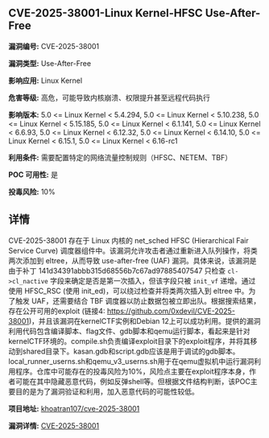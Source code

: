 ## CVE-2025-38001-Linux Kernel-HFSC Use-After-Free

**漏洞编号:** CVE-2025-38001

**漏洞类型:** Use-After-Free

**影响应用:** Linux Kernel

**危害等级:** 高危，可能导致内核崩溃、权限提升甚至远程代码执行

**影响版本:** 5.0 <= Linux Kernel < 5.4.294, 5.0 <= Linux Kernel < 5.10.238, 5.0 <= Linux Kernel < 5.15.185, 5.0 <= Linux Kernel < 6.1.141, 5.0 <= Linux Kernel < 6.6.93, 5.0 <= Linux Kernel < 6.12.32, 5.0 <= Linux Kernel < 6.14.10, 5.0 <= Linux Kernel < 6.15.1, 5.0 <= Linux Kernel < 6.16-rc1

**利用条件:** 需要配置特定的网络流量控制规则（HFSC、NETEM、TBF）

**POC 可用性:** 是

**投毒风险:** 10%

## 详情

CVE-2025-38001 存在于 Linux 内核的 net_sched HFSC (Hierarchical Fair Service Curve) 调度器组件中。该漏洞允许攻击者通过重新进入队列操作，将类两次添加到 eltree，从而导致 use-after-free (UAF) 漏洞。具体来说，该漏洞是由于补丁 141d34391abbb315d68556b7c67ad97885407547 只检查 `cl->cl_nactive` 字段来确定是否是第一次插入，但该字段只被 `init_vf` 递增。通过使用 HFSC_RSC (使用 init_ed)，可以绕过检查并将类两次插入到 eltree 中。为了触发 UAF，还需要结合 TBF 调度器以防止数据包被立即出队。根据搜索结果，存在公开可用的exploit (链接4: https://github.com/0xdevil/CVE-2025-38001)，并且该漏洞在kernelCTF实例和Debian 12上可以成功利用。提供的漏洞利用代码包含编译脚本、flag文件、gdb脚本和qemu运行脚本，看起来是针对kernelCTF环境的。compile.sh负责编译exploit目录下的exploit程序，并将其移动到shared目录下。kasan.gdb和script.gdb应该是用于调试的gdb脚本。local_runner_userns.sh和qemu_v3_userns.sh用于在qemu虚拟机中运行漏洞利用程序。仓库中可能存在的投毒风险为10%，风险点主要在exploit程序本身，作者可能在其中隐藏恶意代码，例如反弹shell等。但根据文件结构判断，该POC主要目的是为了漏洞验证和利用，加入恶意代码的可能性较低。

**项目地址:** [khoatran107/cve-2025-38001](https://github.com/khoatran107/cve-2025-38001)

**漏洞详情:** [CVE-2025-38001](https://nvd.nist.gov/vuln/detail/CVE-2025-38001)